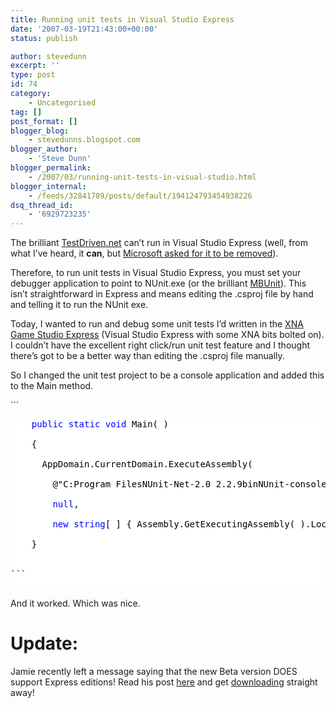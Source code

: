```yaml
---
title: Running unit tests in Visual Studio Express
date: '2007-03-19T21:43:00+00:00'
status: publish

author: stevedunn
excerpt: ''
type: post
id: 74
category:
    - Uncategorised
tag: []
post_format: []
blogger_blog:
    - stevedunns.blogspot.com
blogger_author:
    - 'Steve Dunn'
blogger_permalink:
    - /2007/03/running-unit-tests-in-visual-studio.html
blogger_internal:
    - /feeds/32841709/posts/default/194124793454938226
dsq_thread_id:
    - '6929723235'
---
```

The brilliant [TestDriven.net](http://testdriven.net/) can’t run in Visual Studio Express (well, from what I’ve heard, it **can**, but [Microsoft asked for it to be removed](http://weblogs.asp.net/nunitaddin/archive/2006/10/16/What-happened-to-TestDriven.NET-1.0_3F00_.aspx)).

Therefore, to run unit tests in Visual Studio Express, you must set your debugger application to point to NUnit.exe (or the brilliant [MBUnit](http://www.mbunit.com/)). This isn’t straightforward in Express and means editing the .csproj file by hand and telling it to run the NUnit exe.

Today, I wanted to run and debug some unit tests I’d written in the [XNA](http://msdn2.microsoft.com/en-us/xna/default.aspx) [Game Studio Express](http://msdn2.microsoft.com/en-us/xna/aa937795.aspx) (Visual Studio Express with some XNA bits bolted on). I couldn’t have the excellent right click/run unit test feature and I thought there’s got to be a better way than editing the .csproj file manually.

So I changed the unit test project to be a console application and added this to the Main method.

<div contenteditable="false" style="padding-right: 0px; display: inline; padding-left: 0px; float: none; padding-bottom: 0px; margin: 0px; padding-top: 0px">```
<pre style="overflow: auto; background-color: white"><div><span style="color: #000000">    </span><span style="color: #0000ff">public</span><span style="color: #000000"> </span><span style="color: #0000ff">static</span><span style="color: #000000"> </span><span style="color: #0000ff">void</span><span style="color: #000000"> Main( )<br></br>    {<br></br>      AppDomain.CurrentDomain.ExecuteAssembly( <br></br>        </span><span style="color: #000000">@"</span><span style="color: #000000">C:Program FilesNUnit-Net-2.0 2.2.9binNUnit-console.exe</span><span style="color: #000000">"</span><span style="color: #000000">,<br></br>        </span><span style="color: #0000ff">null</span><span style="color: #000000">,<br></br>        </span><span style="color: #0000ff">new</span><span style="color: #000000"> </span><span style="color: #0000ff">string</span><span style="color: #000000">[ ] { Assembly.GetExecutingAssembly( ).Location } );<br></br>    }<br></br></span></div>
```

</div>And it worked. Which was nice.

Update:
=======

Jamie recently left a message saying that the new Beta version DOES support Express editions! Read his post [here](http://weblogs.asp.net/nunitaddin/archive/2007/04/02/express-sku-support.aspx) and get [downloading](http://www.testdriven.net/download.aspx) straight away!